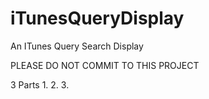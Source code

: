 # iTunesQueryDisplay
An ITunes Query Search Display

PLEASE DO NOT COMMIT TO THIS PROJECT

3 Parts
1.
2.
3.
